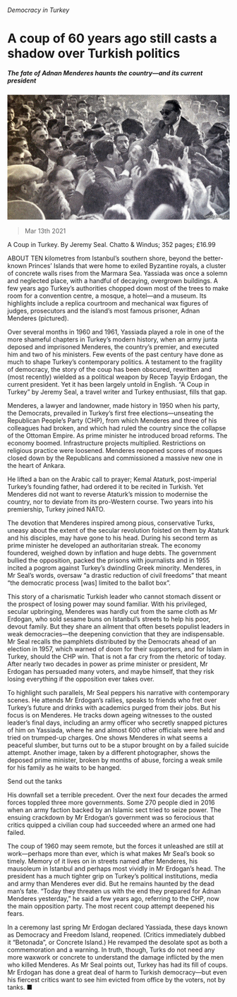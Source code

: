 ###### Democracy in Turkey

# A coup of 60 years ago still casts a shadow over Turkish politics 

##### The fate of Adnan Menderes haunts the country—and its current president 

![image](images/20210313_BKP001_0.jpg) 

> Mar 13th 2021 


A Coup in Turkey. By Jeremy Seal. Chatto &amp; Windus; 352 pages; £16.99


ABOUT TEN kilometres from Istanbul’s southern shore, beyond the better-known Princes’ Islands that were home to exiled Byzantine royals, a cluster of concrete walls rises from the Marmara Sea. Yassiada was once a solemn and neglected place, with a handful of decaying, overgrown buildings. A few years ago Turkey’s authorities chopped down most of the trees to make room for a convention centre, a mosque, a hotel—and a museum. Its highlights include a replica courtroom and mechanical wax figures of judges, prosecutors and the island’s most famous prisoner, Adnan Menderes (pictured).



Over several months in 1960 and 1961, Yassiada played a role in one of the more shameful chapters in Turkey’s modern history, when an army junta deposed and imprisoned Menderes, the country’s premier, and executed him and two of his ministers. Few events of the past century have done as much to shape Turkey’s contemporary politics. A testament to the fragility of democracy, the story of the coup has been obscured, rewritten and (most recently) wielded as a political weapon by Recep Tayyip Erdogan, the current president. Yet it has been largely untold in English. “A Coup in Turkey” by Jeremy Seal, a travel writer and Turkey enthusiast, fills that gap.


Menderes, a lawyer and landowner, made history in 1950 when his party, the Democrats, prevailed in Turkey’s first free elections—unseating the Republican People’s Party (CHP), from which Menderes and three of his colleagues had broken, and which had ruled the country since the collapse of the Ottoman Empire. As prime minister he introduced broad reforms. The economy boomed. Infrastructure projects multiplied. Restrictions on religious practice were loosened. Menderes reopened scores of mosques closed down by the Republicans and commissioned a massive new one in the heart of Ankara.


He lifted a ban on the Arabic call to prayer; Kemal Ataturk, post-imperial Turkey’s founding father, had ordered it to be recited in Turkish. Yet Menderes did not want to reverse Ataturk’s mission to modernise the country, nor to deviate from its pro-Western course. Two years into his premiership, Turkey joined NATO.


The devotion that Menderes inspired among pious, conservative Turks, uneasy about the extent of the secular revolution foisted on them by Ataturk and his disciples, may have gone to his head. During his second term as prime minister he developed an authoritarian streak. The economy foundered, weighed down by inflation and huge debts. The government bullied the opposition, packed the prisons with journalists and in 1955 incited a pogrom against Turkey’s dwindling Greek minority. Menderes, in Mr Seal’s words, oversaw “a drastic reduction of civil freedoms” that meant “the democratic process [was] limited to the ballot box”.


This story of a charismatic Turkish leader who cannot stomach dissent or the prospect of losing power may sound familiar. With his privileged, secular upbringing, Menderes was hardly cut from the same cloth as Mr Erdogan, who sold sesame buns on Istanbul’s streets to help his poor, devout family. But they share an ailment that often besets populist leaders in weak democracies—the deepening conviction that they are indispensable. Mr Seal recalls the pamphlets distributed by the Democrats ahead of an election in 1957, which warned of doom for their supporters, and for Islam in Turkey, should the CHP win. That is not a far cry from the rhetoric of today. After nearly two decades in power as prime minister or president, Mr Erdogan has persuaded many voters, and maybe himself, that they risk losing everything if the opposition ever takes over.


To highlight such parallels, Mr Seal peppers his narrative with contemporary scenes. He attends Mr Erdogan’s rallies, speaks to friends who fret over Turkey’s future and drinks with academics purged from their jobs. But his focus is on Menderes. He tracks down ageing witnesses to the ousted leader’s final days, including an army officer who secretly snapped pictures of him on Yassiada, where he and almost 600 other officials were held and tried on trumped-up charges. One shows Menderes in what seems a peaceful slumber, but turns out to be a stupor brought on by a failed suicide attempt. Another image, taken by a different photographer, shows the deposed prime minister, broken by months of abuse, forcing a weak smile for his family as he waits to be hanged.

Send out the tanks


His downfall set a terrible precedent. Over the next four decades the armed forces toppled three more governments. Some 270 people died in 2016 when an army faction backed by an Islamic sect tried to seize power. The ensuing crackdown by Mr Erdogan’s government was so ferocious that critics quipped a civilian coup had succeeded where an armed one had failed.


The coup of 1960 may seem remote, but the forces it unleashed are still at work—perhaps more than ever, which is what makes Mr Seal’s book so timely. Memory of it lives on in streets named after Menderes, his mausoleum in Istanbul and perhaps most vividly in Mr Erdogan’s head. The president has a much tighter grip on Turkey’s political institutions, media and army than Menderes ever did. But he remains haunted by the dead man’s fate. “Today they threaten us with the end they prepared for Adnan Menderes yesterday,” he said a few years ago, referring to the CHP, now the main opposition party. The most recent coup attempt deepened his fears.


In a ceremony last spring Mr Erdogan declared Yassiada, these days known as Democracy and Freedom Island, reopened. (Critics immediately dubbed it “Betonada”, or Concrete Island.) He revamped the desolate spot as both a commemoration and a warning. In truth, though, Turks do not need any more waxwork or concrete to understand the damage inflicted by the men who killed Menderes. As Mr Seal points out, Turkey has had its fill of coups. Mr Erdogan has done a great deal of harm to Turkish democracy—but even his fiercest critics want to see him evicted from office by the voters, not by tanks. ■


